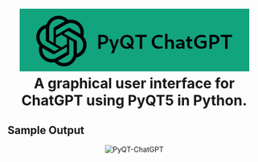<h1 align="center">
  <br>
  <a href="https://github.com/mkdirlove/PyQT-ChatGPT"><img src="https://github.com/mkdirlove/PyQT-ChatGPT/blob/main/logo.png" alt="PyQT-ChatGPT"></a>
  <br>
  A graphical user interface for ChatGPT using PyQT5 in Python.
  <br>
</h1>

## Sample Output

<p align="center">
    <img src="[http://material-bread.org/logo-shadow.svg](https://github.com/mkdirlove/PyQT-ChatGPT/blob/main/chatgpt-qt.png)" alt="PyQT-ChatGPT">
</p>
